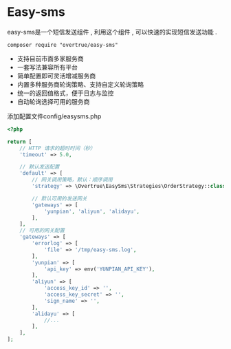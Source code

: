 # Easy-sms

easy-sms是一个短信发送组件 , 利用这个组件 , 可以快速的实现短信发送功能 .

```
composer require "overtrue/easy-sms"
```

* 支持目前市面多家服务商
* 一套写法兼容所有平台
* 简单配置即可灵活增减服务商
* 内置多种服务商轮询策略、支持自定义轮询策略
* 统一的返回值格式，便于日志与监控
* 自动轮询选择可用的服务商

添加配置文件config/easysms.php

```php
<?php

return [
    // HTTP 请求的超时时间（秒）
    'timeout' => 5.0,

    // 默认发送配置
    'default' => [
        // 网关调用策略，默认：顺序调用
        'strategy' => \Overtrue\EasySms\Strategies\OrderStrategy::class,

        // 默认可用的发送网关
        'gateways' => [
            'yunpian', 'aliyun', 'alidayu',
        ],
    ],
    // 可用的网关配置
    'gateways' => [
        'errorlog' => [
            'file' => '/tmp/easy-sms.log',
        ],
        'yunpian' => [
            'api_key' => env('YUNPIAN_API_KEY'),
        ],
        'aliyun' => [
            'access_key_id' => '',
            'access_key_secret' => '',
            'sign_name' => '',
        ],
        'alidayu' => [
            //...
        ],
    ],
];
```



